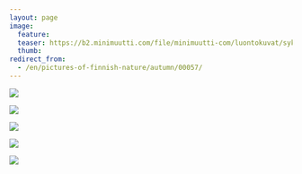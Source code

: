 ```yaml
---
layout: page
image:
  feature:
  teaser: https://b2.minimuutti.com/file/minimuutti-com/luontokuvat/syksy/DSC48470-245px.jpg
  thumb:
redirect_from:
  - /en/pictures-of-finnish-nature/autumn/00057/
---
```


![](https://b2.minimuutti.com/file/minimuutti-com/luontokuvat/syksy/DSC48437-800px.jpg)

![](https://b2.minimuutti.com/file/minimuutti-com/luontokuvat/syksy/DSC48451-800px.jpg)

![](https://b2.minimuutti.com/file/minimuutti-com/luontokuvat/syksy/DSC48470-800px.jpg)

![](https://b2.minimuutti.com/file/minimuutti-com/luontokuvat/syksy/DSC48475-800px.jpg)

![](https://b2.minimuutti.com/file/minimuutti-com/luontokuvat/syksy/DSC48478-800px.jpg)
